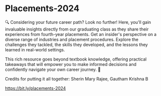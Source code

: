 # Placements-2024

🔍 Considering your future career path? Look no further! Here, you'll gain invaluable insights directly from our graduating class as they share their experiences from fourth-year placements. Get an insider's perspective on a diverse range of industries and placement procedures. Explore the challenges they tackled, the skills they developed, and the lessons they learned in real-world settings.

This rich resource goes beyond textbook knowledge, offering practical takeaways that will empower you to make informed decisions and confidently navigate your own career journey. 🌟

Credits for putting it all together: Sherin Mary Rajee, Gautham Krishna B

https://bit.ly/placements-2024
